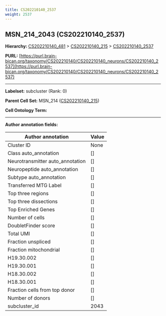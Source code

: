 ```yaml
---
title: CS202210140_2537
weight: 2537
---
```

## MSN_214_2043 (CS202210140_2537)
<b>Hierarchy: </b>
[CS202210140_481](../CS202210140_481) >
[CS202210140_215](../CS202210140_215) >
[CS202210140_2537](../CS202210140_2537)

**PURL:** [https://purl.brain-bican.org/taxonomy/CS202210140/CS202210140_neurons/CS202210140_2537](https://purl.brain-bican.org/taxonomy/CS202210140/CS202210140_neurons/CS202210140_2537)

---


**Labelset:** subcluster (Rank: 0)

**Parent Cell Set:** MSN_214 ([CS202210140_215](../CS202210140_215))



**Cell Ontology Term:** 

[MARKER GENES.]: #


---

[TRANSFERRED ANNOTATIONS.]: #


[AUTHOR ANNOTATION FIELDS.]: #


**Author annotation fields:**

| Author annotation | Value |
|-------------------|-------|
|Cluster ID|None|
|Class auto_annotation|[]|
|Neurotransmitter auto_annotation|[]|
|Neuropeptide auto_annotation|[]|
|Subtype auto_annotation|[]|
|Transferred MTG Label|[]|
|Top three regions|[]|
|Top three dissections|[]|
|Top Enriched Genes|[]|
|Number of cells|[]|
|DoubletFinder score|[]|
|Total UMI|[]|
|Fraction unspliced|[]|
|Fraction mitochondrial|[]|
|H19.30.002|[]|
|H19.30.001|[]|
|H18.30.002|[]|
|H18.30.001|[]|
|Fraction cells from top donor|[]|
|Number of donors|[]|
|subcluster_id|2043|
